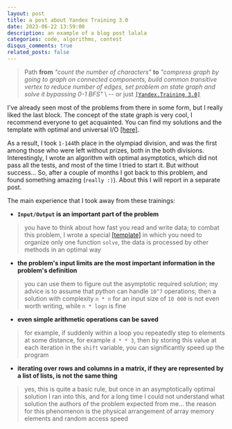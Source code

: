 ```yaml
---
layout: post
title: a post about Yandex Training 3.0
date: 2023-06-22 13:59:00
description: an example of a blog post lalala
categories: code, algorithms, contest
disqus_comments: true
related_posts: false
---
```



> Path **from** *"count the number of characters"* **to** *"compress graph by going to graph on connected components, build common transitive vertex to reduce number of edges, set problem on state graph and solve it bypassing 0-1 BFS"* \\
> -- or just [`[Yandex.Training 3.0]`](https://yandex.ru/yaintern/algorithm-training)

I've already seen most of the problems from there in some form, but I really liked the last block. The concept of the state graph is very cool, I recommend everyone to get acquainted.
You can find my solutions and the template with optimal and universal I/O [[here]](https://github.com/zinchse/_contests).

As a result, I took `1-144`th place in the olympiad division, and was the first among those who were left without prizes, both in the both divisions. Interestingly, I wrote an algorithm with optimal asymptotics, which did not pass all the tests, and most of the time I tried to start it. But without success... So, after a couple of months I got back to this problem, and found something amazing (`really :)`). About this I will report in a separate post.

The main experience that I took away from these trainings:

- **`Input/Output` is an important part of the problem**
> you have to think about how fast you read and write data; to combat this problem, I wrote a special [[template]](https://github.com/zinchse/_contests/blob/main/yandex%20training%203.0/template.py) in which you need to organize only one function `solve`, the data is processed by other methods in an optimal way

- **the problem's input limits are the most important information in the problem's definition**
>  you can use them to figure out the asymptotic required solution; my advice is to assume that python can handle `10^7` operations; then a solution with complexity `n * n` for an input size of `10 000` is not even worth writing, while `n * logn` is fine

- **even simple arithmetic operations can be saved** 
> for example, if suddenly within a loop you repeatedly step to elements at some distance, for example `d * * 3`, then by storing this value at each iteration in the `shift` variable, you can significantly speed up the program

- **iterating over rows and columns in a matrix, if they are represented by a list of lists, is not the same thing**
> yes, this is quite a basic rule, but once in an asymptotically optimal solution I ran into this, and for a long time I could not understand what solution the authors of the problem expected from me... the reason for this phenomenon is the physical arrangement of array memory elements and random access speed